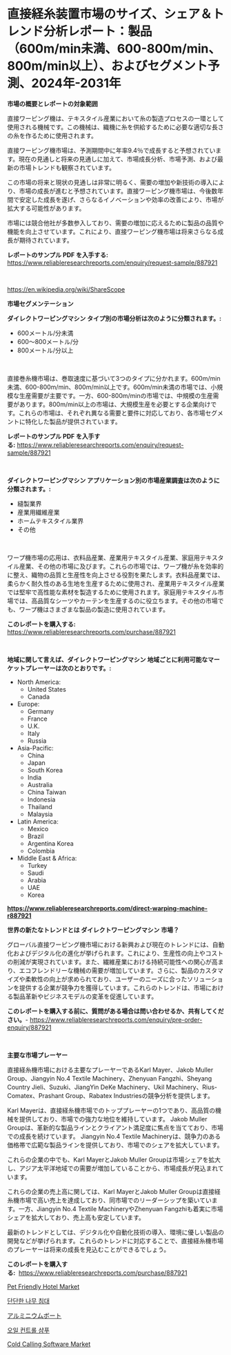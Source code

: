 <p><h1>直接経糸装置市場のサイズ、シェア＆トレンド分析レポート：製品（600m/min未満、600-800m/min、800m/min以上）、およびセグメント予測、2024年-2031年</h1></p><p><strong>市場の概要とレポートの対象範囲</strong></p>
<p><p>直接ワーピング機は、テキスタイル産業において糸の製造プロセスの一環として使用される機械です。この機械は、織機に糸を供給するために必要な適切な長さの糸を作るために使用されます。</p><p>直接ワーピング機市場は、予測期間中に年率9.4％で成長すると予想されています。現在の見通しと将来の見通しに加えて、市場成長分析、市場予測、および最新の市場トレンドも観察されています。</p><p>この市場の将来と現状の見通しは非常に明るく、需要の増加や新技術の導入により、市場の成長が進むと予想されています。直接ワーピング機市場は、今後数年間で安定した成長を遂げ、さらなるイノベーションや効率の改善により、市場が拡大する可能性があります。</p><p>市場には競合他社が多数参入しており、需要の増加に応えるために製品の品質や機能を向上させています。これにより、直接ワーピング機市場は将来さらなる成長が期待されています。</p></p>
<p><strong>レポートのサンプル PDF を入手する:</strong> <a href="https://www.reliableresearchreports.com/enquiry/request-sample/887921">https://www.reliableresearchreports.com/enquiry/request-sample/887921</a></p>
<p>&nbsp;</p>
<p><a href="https://en.wikipedia.org/wiki/ShareScope">https://en.wikipedia.org/wiki/ShareScope</a></p>
<p><strong>市場セグメンテーション</strong></p>
<p><strong>ダイレクトワーピングマシン タイプ別の市場分析は次のように分類されます。:</strong></p>
<p><ul><li>600メートル/分未満</li><li>600〜800メートル/分</li><li>800メートル/分以上</li></ul></p>
<p>&nbsp;</p>
<p><p>直接巻糸機市場は、巻取速度に基づいて3つのタイプに分かれます。600m/min未満、600-800m/min、800m/min以上です。600m/min未満の市場では、小規模な生産需要が主要です。一方、600-800m/minの市場では、中規模の生産需要があります。800m/min以上の市場は、大規模生産を必要とする企業向けです。これらの市場は、それぞれ異なる需要と要件に対応しており、各市場セグメントに特化した製品が提供されています。</p></p>
<p><strong>レポートのサンプル PDF を入手する:</strong>&nbsp;<a href="https://www.reliableresearchreports.com/enquiry/request-sample/887921">https://www.reliableresearchreports.com/enquiry/request-sample/887921</a></p>
<p>&nbsp;</p>
<p><strong> ダイレクトワーピングマシン アプリケーション別の市場産業調査は次のように分類されます。:</strong></p>
<p><ul><li>縫製業界</li><li>産業用繊維産業</li><li>ホームテキスタイル業界</li><li>その他</li></ul></p>
<p>&nbsp;</p>
<p><p>ワープ機市場の応用は、衣料品産業、産業用テキスタイル産業、家庭用テキスタイル産業、その他の市場に及びます。これらの市場では、ワープ機が糸を効率的に整え、織物の品質と生産性を向上させる役割を果たします。衣料品産業では、柔らかく耐久性のある生地を生産するために使用され、産業用テキスタイル産業では堅牢で高性能な素材を製造するために使用されます。家庭用テキスタイル市場では、高品質なシーツやカーテンを生産するのに役立ちます。その他の市場でも、ワープ機はさまざまな製品の製造に使用されています。</p></p>
<p><strong>このレポートを購入する:</strong>&nbsp; <a href="https://www.reliableresearchreports.com/purchase/887921">https://www.reliableresearchreports.com/purchase/887921</a></p>
<p>&nbsp;</p>
<p><strong>地域に関して言えば、ダイレクトワーピングマシン 地域ごとに利用可能なマーケットプレーヤーは次のとおりです。:</strong></p>
<p><ul>
    <li>
        North America:
        <ul>
            <li>United States</li>
            <li>Canada</li>
        </ul>
    </li>
    <li>
        Europe:
        <ul>
            <li>Germany</li>
            <li>France</li>
            <li>U.K.</li>
            <li>Italy</li>
            <li>Russia</li>
        </ul>
    </li>
    <li>
        Asia-Pacific:
        <ul>
            <li>China</li>
            <li>Japan</li>
            <li>South Korea</li>
            <li>India</li>
            <li>Australia</li>
            <li>China Taiwan</li>
            <li>Indonesia</li>
            <li>Thailand</li>
            <li>Malaysia</li>
        </ul>
    </li>
    <li>
        Latin America:
        <ul>
            <li>Mexico</li>
            <li>Brazil</li>
            <li>Argentina Korea</li>
            <li>Colombia</li>
        </ul>
    </li>
    <li>
        Middle East & Africa:
        <ul>
            <li>Turkey</li>
            <li>Saudi</li>
            <li>Arabia</li>
            <li>UAE</li>
            <li>Korea</li>
        </ul>
    </li>
    </ul></p>
<p><strong><a href="https://www.reliableresearchreports.com/direct-warping-machine-r887921">https://www.reliableresearchreports.com/direct-warping-machine-r887921</a></strong>&nbsp;</p>
<p><strong>世界の新たなトレンドとは ダイレクトワーピングマシン 市場？</strong></p>
<p><p>グローバル直接ワーピング機市場における新興および現在のトレンドには、自動化およびデジタル化の進化が挙げられます。これにより、生産性の向上やコストの削減が実現されています。また、繊維産業における持続可能性への関心が高まり、エコフレンドリーな機械の需要が増加しています。さらに、製品のカスタマイズや柔軟性の向上が求められており、ユーザーのニーズに合ったソリューションを提供する企業が競争力を獲得しています。これらのトレンドは、市場における製品革新やビジネスモデルの変革を促進しています。</p></p>
<p><strong>このレポートを購入する前に、質問がある場合は問い合わせるか、共有してください。</strong>- <a href="https://www.reliableresearchreports.com/enquiry/pre-order-enquiry/887921">https://www.reliableresearchreports.com/enquiry/pre-order-enquiry/887921</a></p>
<p>&nbsp;</p>
<p><strong>主要な市場プレーヤー</strong></p>
<p><p>直接経糸機市場における主要なプレーヤーであるKarl Mayer、Jakob Muller Group、Jiangyin No.4 Textile Machinery、Zhenyuan Fangzhi、Sheyang Country Jieli、Suzuki、JiangYin DeKe Machinery、Ukil Machinery、Rius-Comatex、Prashant Group、Rabatex Industriesの競争分析を提供します。 </p><p>Karl Mayerは、直接経糸機市場でのトッププレーヤーの1つであり、高品質の機械を提供しており、市場での強力な地位を維持しています。 Jakob Muller Groupは、革新的な製品ラインとクライアント満足度に焦点を当てており、市場での成長を続けています。 Jiangyin No.4 Textile Machineryは、競争力のある価格帯で広範な製品ラインを提供しており、市場でのシェアを拡大しています。</p><p>これらの企業の中でも、Karl MayerとJakob Muller Groupは市場シェアを拡大し、アジア太平洋地域での需要が増加していることから、市場成長が見込まれています。 </p><p>これらの企業の売上高に関しては、Karl MayerとJakob Muller Groupは直接経糸機市場で高い売上を達成しており、同市場でのリーダーシップを築いています。一方、Jiangyin No.4 Textile MachineryやZhenyuan Fangzhiも着実に市場シェアを拡大しており、売上高も安定しています。</p><p>最新のトレンドとしては、デジタル化や自動化技術の導入、環境に優しい製品の開発などが挙げられます。これらのトレンドに対応することで、直接経糸機市場のプレーヤーは将来の成長を見込むことができるでしょう。</p></p>
<p><strong>このレポートを購入する:</strong>&nbsp;&nbsp;<a href="https://www.reliableresearchreports.com/purchase/887921">https://www.reliableresearchreports.com/purchase/887921</a></p>
<p><p><a href="https://github.com/dylanObrien626/Market-Research-Report-List-1/blob/main/pet-friendly-hotel-market.md">Pet Friendly Hotel Market</a></p><p><a href="https://github.com/LuckeyCorbin/Market-Research-Report-List-2/blob/main/411073931594.md">단단한 나무 침대</a></p><p><a href="https://github.com/RandallRunte2023/Market-Research-Report-List-2/blob/main/624878923436.md">アルミニウムボート</a></p><p><a href="https://github.com/shampaakter36/Market-Research-Report-List-2/blob/main/386890731593.md">오일 컨트롤 샴푸</a></p><p><a href="https://github.com/qndifksd5/Market-Research-Report-List-1/blob/main/cold-calling-software-market.md">Cold Calling Software Market</a></p></p>